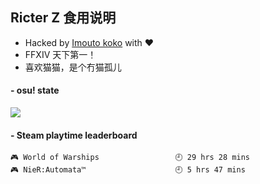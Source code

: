 ## Ricter Z 食用说明
- Hacked by [Imouto koko](https://osu.ppy.sh/users/7679162) with ❤️
- FFXIV 天下第一！
- 喜欢猫猫，是个冇猫孤儿

#### - osu! state
![](http://97.64.19.89:8080/api/v1/stat/4448675)

<!-- steam-box start -->
#### - Steam playtime leaderboard
```text
🎮 World of Warships                 🕘 29 hrs 28 mins
🎮 NieR:Automata™                    🕘 5 hrs 47 mins
```
<!-- Powered by https://github.com/YouEclipse/steam-box . -->
<!-- steam-box end -->
